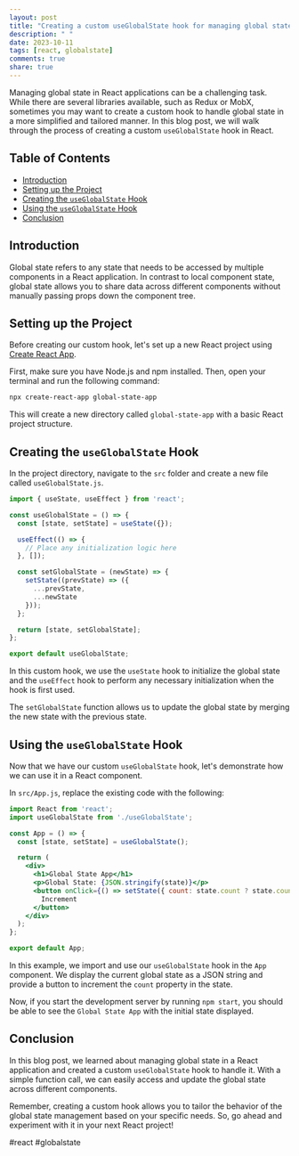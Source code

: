 ```yaml
---
layout: post
title: "Creating a custom useGlobalState hook for managing global state"
description: " "
date: 2023-10-11
tags: [react, globalstate]
comments: true
share: true
---
```


Managing global state in React applications can be a challenging task. While there are several libraries available, such as Redux or MobX, sometimes you may want to create a custom hook to handle global state in a more simplified and tailored manner. In this blog post, we will walk through the process of creating a custom `useGlobalState` hook in React.

## Table of Contents
- [Introduction](#introduction)
- [Setting up the Project](#setting-up-the-project)
- [Creating the `useGlobalState` Hook](#creating-the-useglobalstate-hook)
- [Using the `useGlobalState` Hook](#using-the-useglobalstate-hook)
- [Conclusion](#conclusion)

## Introduction

Global state refers to any state that needs to be accessed by multiple components in a React application. In contrast to local component state, global state allows you to share data across different components without manually passing props down the component tree.

## Setting up the Project

Before creating our custom hook, let's set up a new React project using [Create React App](https://create-react-app.dev/).

First, make sure you have Node.js and npm installed. Then, open your terminal and run the following command:

```bash
npx create-react-app global-state-app
```

This will create a new directory called `global-state-app` with a basic React project structure.

## Creating the `useGlobalState` Hook

In the project directory, navigate to the `src` folder and create a new file called `useGlobalState.js`.

```jsx
import { useState, useEffect } from 'react';

const useGlobalState = () => {
  const [state, setState] = useState({});

  useEffect(() => {
    // Place any initialization logic here
  }, []);

  const setGlobalState = (newState) => {
    setState((prevState) => ({
      ...prevState,
      ...newState
    }));
  };

  return [state, setGlobalState];
};

export default useGlobalState;
```

In this custom hook, we use the `useState` hook to initialize the global state and the `useEffect` hook to perform any necessary initialization when the hook is first used.

The `setGlobalState` function allows us to update the global state by merging the new state with the previous state.

## Using the `useGlobalState` Hook

Now that we have our custom `useGlobalState` hook, let's demonstrate how we can use it in a React component.

In `src/App.js`, replace the existing code with the following:

```jsx
import React from 'react';
import useGlobalState from './useGlobalState';

const App = () => {
  const [state, setState] = useGlobalState();

  return (
    <div>
      <h1>Global State App</h1>
      <p>Global State: {JSON.stringify(state)}</p>
      <button onClick={() => setState({ count: state.count ? state.count + 1 : 1 })}>
        Increment
      </button>
    </div>
  );
};

export default App;
```

In this example, we import and use our `useGlobalState` hook in the `App` component. We display the current global state as a JSON string and provide a button to increment the `count` property in the state.

Now, if you start the development server by running `npm start`, you should be able to see the `Global State App` with the initial state displayed.

## Conclusion

In this blog post, we learned about managing global state in a React application and created a custom `useGlobalState` hook to handle it. With a simple function call, we can easily access and update the global state across different components.

Remember, creating a custom hook allows you to tailor the behavior of the global state management based on your specific needs. So, go ahead and experiment with it in your next React project!

#react #globalstate